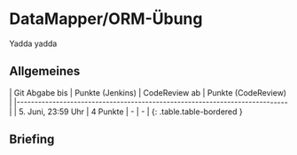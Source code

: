 # DataMapper/ORM-Übung

Yadda yadda

## Allgemeines

| Git Abgabe bis    | Punkte (Jenkins) | CodeReview ab | Punkte (CodeReview) |
|----------------------------------------------------------------------------|
| 5. Juni, 23:59 Uhr | 4 Punkte        | -             | -                   |
{: .table.table-bordered }


## Briefing

